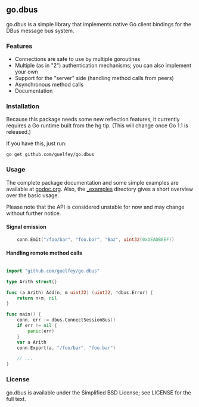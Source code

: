 go.dbus
-------

go.dbus is a simple library that implements native Go client bindings for the
DBus message bus system.

### Features

* Connections are safe to use by multiple goroutines
* Multiple (as in "2") authentication mechanisms; you can also implement your own
* Support for the "server" side (handling method calls from peers)
* Asynchronous method calls
* Documentation

### Installation

Because this package needs some new reflection features, it currently requires a
Go runtime built from the hg tip. (This will change once Go 1.1 is released.)

If you have this, just run:

```
go get github.com/guelfey/go.dbus
```

### Usage

The complete package documentation and some simple examples are available at
[godoc.org](http://godoc.org/github.com/guelfey/go.dbus). Also, the
[_examples](https://github.com/guelfey/go.dbus/tree/master/_examples) directory
gives a short overview over the basic usage. 

Please note that the API is considered unstable for now and may change without
further notice.

#### Signal emission

```go
	conn.Emit("/foo/bar", "foo.bar", "Baz", uint32(0xDEADBEEF))
```

#### Handling remote method calls
```go

import "github.com/guelfey/go.dbus"

type Arith struct{}

func (a Arith) Add(n, m uint32) (uint32, *dbus.Error) {
	return n+m, nil
}

func main() {
	conn, err := dbus.ConnectSessionBus()
	if err != nil {
		panic(err)
	}
	var a Arith
	conn.Export(a, "/foo/bar", "foo.bar")

	// ...
}
```

### License

go.dbus is available under the Simplified BSD License; see LICENSE for the full
text.
